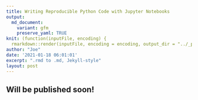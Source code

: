```yaml
---
title: Writing Reproducible Python Code with Jupyter Notebooks
output:
  md_document:
    variant: gfm
    preserve_yaml: TRUE
knit: (function(inputFile, encoding) {
  rmarkdown::render(inputFile, encoding = encoding, output_dir = "../_posts") })
author: "Joe"
date: '2021-01-18 06:01:01'
excerpt: ".rmd to .md, Jekyll-style"
layout: post
---
```


## Will be published soon!
